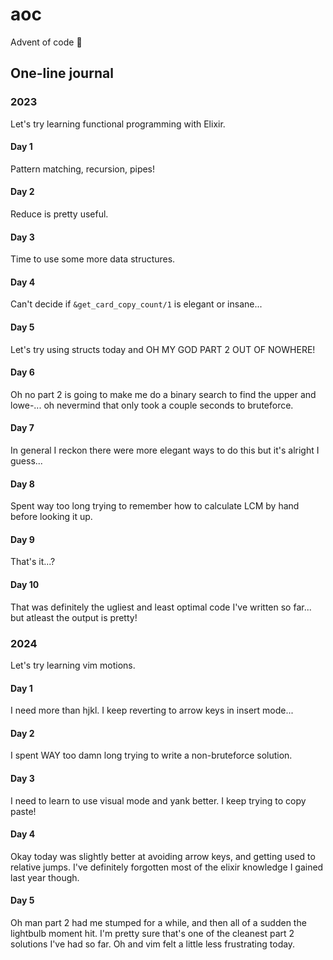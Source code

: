 # aoc

Advent of code 🎄

## One-line journal

### 2023

Let's try learning functional programming with Elixir.

#### Day 1

Pattern matching, recursion, pipes!

#### Day 2

Reduce is pretty useful.

#### Day 3

Time to use some more data structures.

#### Day 4

Can't decide if `&get_card_copy_count/1` is elegant or insane...

#### Day 5

Let's try using structs today and OH MY GOD PART 2 OUT OF NOWHERE!

#### Day 6

Oh no part 2 is going to make me do a binary search to find the upper and lowe-... oh nevermind that only took a couple seconds to bruteforce.

#### Day 7

In general I reckon there were more elegant ways to do this but it's alright I guess...

#### Day 8

Spent way too long trying to remember how to calculate LCM by hand before looking it up.

#### Day 9

That's it...?

#### Day 10

That was definitely the ugliest and least optimal code I've written so far... but atleast the output is pretty!

### 2024

Let's try learning vim motions.

#### Day 1

I need more than hjkl. I keep reverting to arrow keys in insert mode...

#### Day 2

I spent WAY too damn long trying to write a non-bruteforce solution.

#### Day 3

I need to learn to use visual mode and yank better. I keep trying to copy paste!

#### Day 4

Okay today was slightly better at avoiding arrow keys, and getting used to relative jumps. I've definitely forgotten most of the elixir knowledge I gained last year though.

#### Day 5

Oh man part 2 had me stumped for a while, and then all of a sudden the lightbulb moment hit. I'm pretty sure that's one of the cleanest part 2 solutions I've had so far. Oh and vim felt a little less frustrating today.
